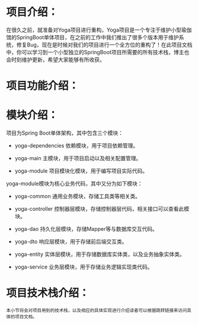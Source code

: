# 项目介绍：

在很久之前，就准备对Yoga项目进行重构，Yoga项目是一个专注于维护小型瑜伽馆的SpringBoot单体项目，在之前的工作中我们推出了很多个版本用于维护系统，修复Bug，现在是时候对我们的项目进行一个全方位的重构了！在此项目文档中，你可以学习到一个小型独立的SpringBoot项目所需要的所有技术栈，博主也会时刻维护更新，希望大家能够有所收获。

# 项目功能介绍：

# 模块介绍：

项目为Spring Boot单体架构，其中包含三个模块：

- yoga-dependencies 依赖模块，用于项目依赖管理。

- yoga-main 主模块，用于项目启动以及相关配置管理。

- yoga-module 项目模块化模块，用于编写项目实际代码。

yoga-module模块为核心业务代码，其中又分为如下模块：

- yoga-common 通用业务模块，存储工具类等相关类。

- yoga-controller 控制器层模块，存储控制器层代码，相关接口可以查看此模块。

- yoga-dao 持久化层模块，存储Mapper等与数据库交互代码。

- yoga-dto 响应层模块，用于存储前后端交互类。

- yoga-entity 实体层模块，用于存储数据库实体类，以及业务抽象实体类。

- yoga-service 业务层模块，用于存储业务逻辑实现类代码。

# 项目技术栈介绍：

    本小节将会对项目用到的技术栈，以及相应的具体实现进行介绍读者可以根据跳转链接来访问具体的项目文档。



